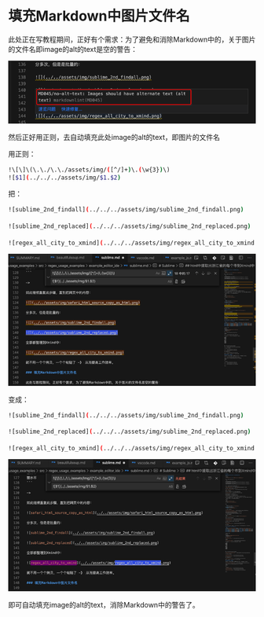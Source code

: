 # 填充Markdown中图片文件名

此处正在写教程期间，正好有个需求：为了避免和消除Markdown中的，关于图片的文件名即image的alt的text是空的警告：

![markdown_img_alt_empty_warning](../../../assets/img/markdown_img_alt_empty_warning.png)

然后正好用正则，去自动填充此处image的alt的text，即图片的文件名

用正则：

```bash
!\[\]\(\.\./\.\./assets/img/([^/]+)\.(\w{3})\)
![$1](../../../assets/img/$1.$2)
```

把：

```bash
![sublime_2nd_findall](../../../assets/img/sublime_2nd_findall.png)

![sublime_2nd_replaced](../../../assets/img/sublime_2nd_replaced.png)

![regex_all_city_to_xmind](../../../assets/img/regex_all_city_to_xmind.png)
```

![vscode_markdown_img_alt_before](../../../assets/img/vscode_markdown_img_alt_before.png)

变成：

```bash
![sublime_2nd_findall](../../../assets/img/sublime_2nd_findall.png)

![sublime_2nd_replaced](../../../assets/img/sublime_2nd_replaced.png)

![regex_all_city_to_xmind](../../../assets/img/regex_all_city_to_xmind.png)
```

![vscode_markdown_img_alt_after](../../../assets/img/vscode_markdown_img_alt_after.png)

即可自动填充image的alt的text，消除Markdown中的警告了。
